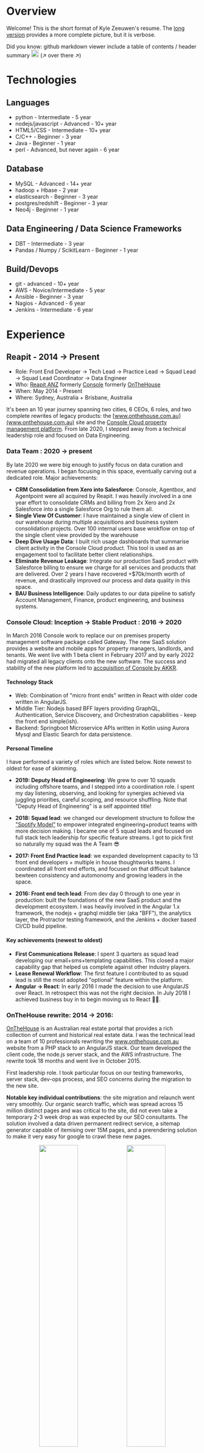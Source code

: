 # Overview

Welcome! This is the short format of Kyle Zeeuwen's resume. The [long version](./long_format.md) provides a more complete picture, but it is verbose.

Did you know: github markdown viewer include a table of contents / header summary <img src="../assets/table_of_content_icon.png" width="20px" /> (↗ over there ↗)

# Technologies

## Languages
* python - Intermediate - 5 year
* nodejs/javascript - Advanced - 10+ year
* HTML5/CSS - Intermediate - 10+ year 
* C/C++ - Beginner - 3 year
* Java - Beginner - 1 year
* perl - Advanced, but never again - 6 year

## Database
* MySQL - Advanced - 14+ year
* hadoop + Hbase - 2 year
* elasticsearch - Beginner - 3 year
* postgres/redshift - Beginner - 3 year
* Neo4j - Beginner - 1 year

## Data Engineering / Data Science Frameworks 
* DBT - Intermediate - 3 year
* Pandas / Numpy / ScikitLearn - Beginner - 1 year

## Build/Devops
* git - advanced - 10+ year
* AWS - Novice/Intermediate - 5 year
* Ansible - Beginner - 3 year
* Nagios - Advanced - 6 year
* Jenkins - Intermediate - 6 year

# Experience

## Reapit - 2014 → Present
  * Role: Front End Developer → Tech Lead → Practice Lead → Squad Lead → Squad Lead Coordinator → Data Engineer
  * Who: [Reapit ANZ](https://www.reapit.au/discover/) formerly [Console](https://www.console.com.au/) formerly [OnTheHouse](https://www.onthehouse.com.au/)
  * When: May 2014 - Present
  * Where: Sydney, Australia + Brisbane, Australia

It's been an 10 year journey spanning two cities, 6 CEOs, 6 roles, and two complete rewrites of legacy products: the [www.onthehouse.com.au](www.onthehouse.com.au) site and the [Console Cloud property management platform](https://www.console.com.au/products/cloud/). From late 2020, I stepped away from a technical leadership role and focused on Data Engineering.

### Data Team : 2020 → present

By late 2020 we were big enough to justify focus on data curation and revenue operations. I began focusing in this space, eventually carving out a dedicated role. Major achievements:

* **CRM Consolidation from Xero into Salesforce**: Console, Agentbox, and Agentpoint were all acquired by Reapit. I was heavily involved in a one year effort to consolidate CRMs and billing from 2x Xero and 2x Salesforce into a single Salesforce Org to rule them all.
* **Single View Of Customer**: I have maintained a single view of client in our warehouse during multiple acquisitions and business system consolidation projects. Over 100 internal users base wrokflow on top of the single client view provided by the warehouse
* **Deep Dive Usage Data**: I built rich usage dashboards that summarise client activity in the Console Cloud product. This tool is used as an engagement tool to facilitate better client relationships.
* **Eliminate Revenue Leakage**: Integrate our production SaaS product with Salesforce billing to ensure we charge for all services and products that are delivered. Over 2 years I have recovered +$70k/month worth of revenue, and drastically improved our process and data quality in this space.
* **BAU Business Intelligence**: Daily updates to our data pipeline to satisfy Account Management, Finance, product engineering, and business systems.

### Console Cloud: Inception → Stable Product : 2016 → 2020

In March 2016 Console work to replace our on premises property management software package called Gateway. The new SaaS solution provides a website and mobile apps for property managers, landlords, and tenants. We went live with 1 beta client in February 2017 and by early 2022 had migrated all legacy clients onto the new software. The success and stability of the new platform led to [accquisition of Console by AKKR](https://www.reapit.com/press-releases/reapit-expands-portfolio-with-acquisition-of-leading-australian-proptech-company-console/).

#### Technology Stack
* Web: Combination of "micro front ends" written in React with older code written in AngularJS.
* Middle Tier: Nodejs based BFF layers providing GraphQL, Authentication, Service Discovery, and Orchestration capabilities - keep the front end simple(ish).
* Backend: Springboot Microservice APIs written in Kotlin using Aurora Mysql and Elastic Search for data persistence.

#### Personal Timeline

I have performed a variety of roles which are listed below. Note newest to oldest for ease of skimming.

* **2019: Deputy Head of Engineering**: We grew to over 10 squads including offshore teams, and I stepped into a coordination role. I spent my day listening, observing, and looking for synergies achieved via juggling priorities, careful scoping, and resource shuffling. Note that "Deputy Head of Engineering" is a self appointed title! 

* **2018: Squad lead**: we changed our development structure to follow the ["Spotify Model"](https://www.youtube.com/watch?v=Yvfz4HGtoPc) to empower integrated engineering+product teams with more decision making. I became one of 5 squad leads and focused on full stack tech leadership for specific feature streams. I got to pick first so naturally my squad was the A Team 😎

* **2017: Front End Practice lead**: we expanded development capacity to 13 front end developers + multiple in house thoughtworks teams. I coordinated all front end efforts, and focused on that difficult balance bewteen consistency and automonomy and growing leaders in the space.

* **2016: Front end tech lead**: From dev day 0 through to one year in production: built the foundations of the new SaaS product and the development ecosystem. I was heavily involved in the Angular 1.x framework, the nodejs + graphql middle tier (aka "BFF"), the analytics layer, the Protractor testing framework, and the Jenkins + docker based CI/CD build pipeline.

#### Key achievements (newest to oldest)

* **First Communications Release**: I spent 3 quarters as squad lead developing our email+sms+templating capabilities. This closed a major capability gap that helped us complete against other industry players. 
* **Lease Renewal Workflow**: The first feature I contributed to as squad lead is still the most adopted "optional" feature within the platform. 
* **Angular → React**: In early 2016 I made the decision to use AngularJS over React. In retrospect this was not the right decision. In July 2018 I achieved business buy in to begin moving us to React 😮‍💨.

### OnTheHouse rewrite: 2014 → 2016:

[OnTheHouse](www.onthehouse.com.au) is an Australian real estate portal that provides a rich collection of current and historical real estate data. I was the technical lead on a team of 10 professionals rewriting the www.onthehouse.com.au website from a PHP stack to an AngularJS stack. Our team developed the client code, the node.js server stack, and the AWS infrastructure. The rewrite took 18 months and went live in October 2015.

First leadership role. I took particular focus on our testing frameworks, server stack, dev-ops process, and SEO concerns during the migration to the new site.

**Notable key individual contributions**: the site migration and relaunch went very smoothly. Our organic search traffic, which was spread across 15 million distinct pages and was critical to the site, did not even take a temporary 2-3 week drop as was expected by our SEO consultants. The solution involved a data driven permanent redirect service, a sitemap generator capable of itemising over 15M pages, and a prerendering solution to make it very easy for google to crawl these new pages.

<p align="middle">
  <img src="../assets/oth_organic_during_cutover_annotated-v2.png" width="45%" />
  <img src="../assets/oth_prerender_seo_crawl_lift_annotated-v1.png" width="45%" />
</p>

## Sophos: 2007 → 2014
  * Role: Junior Software Engineer -> Senior Software Engineer -> Interim tech lead
  * Who: [Sophos](https://www.sophos.com/) in the Sophoslabs Engineering team 
  * When: December 2007 – May 2014
  * Where: Vancouver, British Columbia + Sydney, Australia

> We automated as much as possible, allowing our threat researchers to focus on the most challenging and valuable analysis tasks. 

Sophos is a privately held B2B provider of a broad range of computer security products. SophosLabs is responsible for generating threat intelligence for all Sophos products. I worked on a team building and maintaining production critical data publishing systems. This fast paced environment rapidly developed my coding and devops skills in a LAMP (Linux+Apache+Mysql+Perl) environment. My major accomplishments are outlined below:

**Business Rules Management** – My largest contribution to Sophos was the development of an expert rule system that served as the primary decision point for all automated sample classification within SophosLabs. The multi-worker Perl based system used Hbase for data storage and communicated with dozens of surrounding systems via AMQP message passing. After developing the system from scratch and bringing it to production, for two years I provided oversight to all ruleset updates, and implemented most of the engine enhancements.During this time I also served as a stakeholder/consultant in all projects directly upstream and downstream of the business rules engine. The system lasted almost 10 years in production; \* My™️ Perl version was rewritten in 2022 but carries on in spirit.

**Domain Specific Research** – My masters research overlapped with work for much of 2010 and 2011. I developed low and high interaction "honeyclients" (i.e., malware focused web crawlers) and performed several studies of malware distribution networks. This led to two paper publications for SophosLabs, and the research system was used in production for over a year. After completing my degree I worked with my colleagues at UBC to secure funding for research internships at Sophos. This led to hiring a PhD student on Internship to develop machine learning models to classify malware within SophosLabs.

## University of British Columbia: 2006 → 2007
  * Role: Teaching Assistant, Substitute Lecturer

## Autodesk LBS Division: 2003 → 2004
  * Role: Software Development / Customer Support Intern
  * Who: [Autodesk](https://www.autodesk.com/). Location Services Division : think B2B google maps before Google made Google maps.
  * When:  May 2003 – August 2004
  * Where:  Calgary, Alberta - hometown!

The Autodesk Location Based Services (LBS) provided software solutions to mobile network operators. During a 16 internship I worked in the professional services team that managed the per client customisations built on top of the core product. Lots of fire fighting in high value enterprise client installations. Shared an office with a crusty Unix admin for over a year and levelled up quickly.

## Pre Software Engineering 

* I was a cook and a waiter !
* I did years of construction industry work
* I worked for my mom doing filing and book keeping starting at 13 years old

## Contract and Personal Projects

Lots. See the [long format resume project section](./long_format.md#contract-and-personal-projects) for a curated version that is easier than browsing github. I am particularly proud of all the data visualisation contract work I performed for [DisplayR](https://www.displayr.com/).

<p align="middle">
  <img src="../assets/projects/rhtml/donut1.png" width="10%" />
  <img src="../assets/projects/rhtml/donut2.png" width="10%" />
  <img src="../assets/projects/rhtml/heatmap1.png" width="10%" />
  <img src="../assets/projects/rhtml/bubbleplot1.png" width="10%" />
  <img src="../assets/projects/rhtml/bubbleplot2.png" width="10%" />
  <img src="../assets/projects/rhtml/moonplot1.png" width="10%" />
  <img src="../assets/projects/rhtml/palmtree1.png" width="10%" />
  <img src="../assets/projects/rhtml/pictograph1.png" width="10%" />
  <img src="../assets/projects/rhtml/sankey1.png" width="10%" />
</p>

# Academic

## Education

Details in [long format resume education section](https://github.com/kylezeeuwen/resume/blob/main/dist/long_format.md#education)

* (ongoing) Udacity Data Scientist Nanodegree 
* MASc. Computer Engineering - University of British Columbia - 2011
* BSc. Software Engineering with Distinction - University of Calgary - 2005

## Publications

4 security research related publications: 1 peer reviewed, 1 non reviewed, 1 poster, 1 thesis. See [long format resume publications section](https://github.com/kylezeeuwen/resume/blob/main/dist/long_format.md#contract-and-personal-projects)